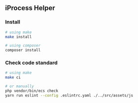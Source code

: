 ## iProcess Helper

### Install
```sh
# using make
make install

# using composer
composer install
```

### Check code standard
```sh
# using make
make ci

# or manually
php vendor/bin/ecs check
yarn run eslint --config .eslintrc.yaml ./../src/assets/js
```
